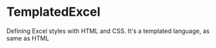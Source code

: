 # TemplatedExcel
Defining Excel styles with HTML and CSS. It's a templated language, as same as HTML
